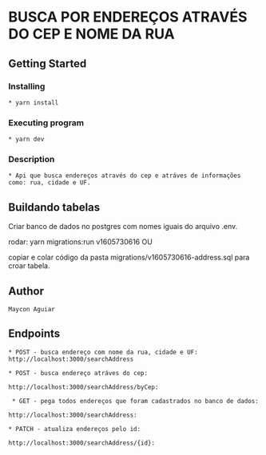 # BUSCA POR ENDEREÇOS ATRAVÉS DO CEP E NOME DA RUA

## Getting Started

### Installing

    * yarn install

### Executing program

    * yarn dev

### Description

    * Api que busca endereços através do cep e atráves de informações como: rua, cidade e UF.


## Buildando tabelas

Criar banco de dados no postgres com nomes iguais do arquivo .env.

rodar: yarn migrations:run v1605730616 OU

copiar e colar código da pasta migrations/v1605730616-address.sql para croar tabela.

## Author

    Maycon Aguiar 

## Endpoints

    * POST - busca endereço com nome da rua, cidade e UF:
    http://localhost:3000/searchAddress

    * POST - busca endereço atráves do cep:

    http://localhost:3000/searchAddress/byCep:
     
     * GET - pega todos endereços que foram cadastrados no banco de dados:

    http://localhost:3000/searchAddress:

    * PATCH - atualiza endereços pelo id:

    http://localhost:3000/searchAddress/{id}:


    